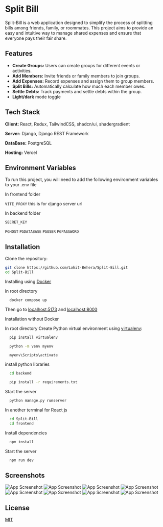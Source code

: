 # Split Bill

Split-Bill is a web application designed to simplify the process of splitting bills among friends, family, or roommates. This project aims to provide an easy and intuitive way to manage shared expenses and ensure that everyone pays their fair share.

## Features

- **Create Groups:** Users can create groups for different events or activities.
- **Add Members:** Invite friends or family members to join groups.
- **Add Expenses:** Record expenses and assign them to group members.
- **Split Bills:** Automatically calculate how much each member owes.
- **Settle Debts:** Track payments and settle debts within the group.
- **Light/dark** mode toggle

## Tech Stack

**Client:** React, Redux, TailwindCSS, shadcn/ui, shadergradient

**Server:** Django, Django REST Framework

**DataBase:** PostgreSQL

**Hosting:** Vercel

## Environment Variables

To run this project, you will need to add the following environment variables to your .env file

In frontend folder

`VITE_PROXY`
this is for django server url

In backend folder

`SECRET_KEY`

`PGHOST`
`PGDATABASE`
`PGUSER`
`PGPASSWORD`

## Installation

Clone the repository:

```bash
git clone https://github.com/Lohit-Behera/Split-Bill.git
cd Split-Bill
```

Installing using [Docker](https://www.docker.com/)

in root directory

```bash
  docker compose up
```

Then go to [localhost:5173](http://localhost:5173/) and [localhost:8000](http://localhost:8000/)

Installation without Docker

In root directory
Create Python virtual environment using [virtualenv](https://virtualenv.pypa.io/en/latest/):

```bash
  pip install virtualenv
```

```bash
  python -m venv myenv
```

```bash
  myenv\Scripts\activate
```

install python libraries

```bash
  cd backend
```

```bash
  pip install -r requirements.txt
```

Start the server

```bash
  python manage.py runserver
```

In another terminal for React js

```bash
  cd Split-Bill
  cd frontend
```

Install dependencies

```bash
  npm install
```

Start the server

```bash
  npm run dev
```

## Screenshots

![App Screenshot](https://drive.usercontent.google.com/download?id=1fBNdrxAQ35uiLKHUaLRfc61M9uJPMqde)
![App Screenshot](https://drive.usercontent.google.com/download?id=1ImfeG1AV4rPDQqN4yWmhQ8-OdQXiC8aq)
![App Screenshot](https://drive.usercontent.google.com/download?id=1RWncZkTKwD4RW3dWb5_w1CjvfAPZr30h)
![App Screenshot](https://drive.usercontent.google.com/download?id=1W7ERq8JX79UxbJOYyO0-hfrhoCTQEXD_)
![App Screenshot](https://drive.usercontent.google.com/download?id=1Lmivzk553rSltZjwGsFpzjuGaV7AAt3h)
![App Screenshot](https://drive.usercontent.google.com/download?id=1lXCC1HFrvUlE90niUZF2Z8xAnQZtYFWt)
![App Screenshot](https://drive.usercontent.google.com/download?id=14pQG5HooiLEvpCe61mUV0UTDSfg1du0Q)
![App Screenshot](https://drive.usercontent.google.com/download?id=1814ey4iGsE0OUS22W6KFIufkxdu43N5F)

## License

[MIT](https://choosealicense.com/licenses/mit/)

